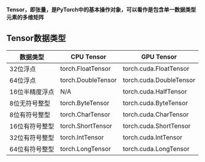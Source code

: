 **Tensor，即张量，是PyTorch中的基本操作对象，可以看作是包含单一数据类型元素的多维矩阵**

## Tensor数据类型

**数据类型** | **CPU Tensor** | **GPU Tensor**
------------|----------------|-----------------
32位浮点 | torch.FloatTensor | torch.cuda.FloatTensor
64位浮点 | torch.DoubleTensor | torch.cuda.DoubleTensor
16位半精度浮点 | N/A | torch.cuda.HalfTensor
8位无符号整型 | torch.ByteTensor | torch.cuda.ByteTensor
8位有符号整型 | torch.CharTensor | torch.cuda.CharTensor
16位有符号整型 | torch.ShortTensor | torch.cuda.ShortTensor
32位有符号整型 | torch.IntTensor | torch.cuda.IntTensor
64位有符号整型 | torch.LongTensor | torch.cuda.LongTensor


